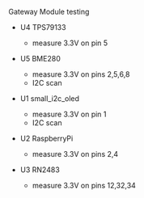 Gateway Module testing

* U4 TPS79133
	* measure 3.3V on pin 5

* U5 BME280
	* measure 3.3V on pins 2,5,6,8
	* I2C scan
	
* U1 small_i2c_oled
	* measure 3.3V on pin 1
	* I2C scan
	
* U2 RaspberryPi
	* measure 3.3V on pins 2,4

* U3 RN2483
	* measure 3.3V on pins 12,32,34
